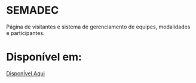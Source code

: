 # SEMADEC
Página de visitantes e sistema de gerenciamento de equipes, modalidades e participantes.

# Disponível em:
  <a href="https://semadec.herokuapp.com">DisponÍvel Aqui</a>
